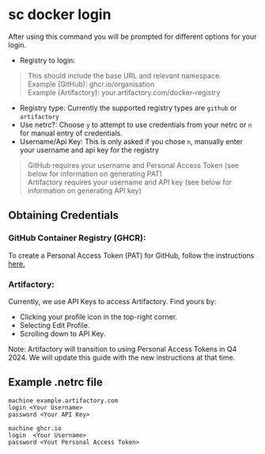 # sc docker login

After using this command you will be prompted for different options for your login.

- Registry to login:
 > This should include the base URL and relevant namespace. \
 > Example (GitHub): ghcr.io/organisation \
 > Example (Artifactory): your.artifactory.com/docker-registry
- Registry type: Currently the supported registry types are `github` or `artifactory`
- Use netrc?: Choose `y` to attempt to use credentials from your netrc or `n` for manual entry of credentials.
- Username/Api Key: This is only asked if you chose `n`, manually enter your username and api key for the registry
 > GitHub requires your username and Personal Access Token (see below for information on generating PAT) \
 > Artifactory requires your username and API key (see below for information on generating API key)


## Obtaining Credentials

### GitHub Container Registry (GHCR):

To create a Personal Access Token (PAT) for GitHub, follow the instructions [here.](https://docs.github.com/en/authentication/keeping-your-account-and-data-secure/managing-your-personal-access-tokens#creating-a-personal-access-token-classic)

### Artifactory:

Currently, we use API Keys to access Artifactory. Find yours by:
- Clicking your profile icon in the top-right corner.
- Selecting Edit Profile.
- Scrolling down to API Key.

Note: Artifactory will transition to using Personal Access Tokens in Q4 2024. We will update this guide with the new instructions at that time.

## Example .netrc file

```
machine example.artifactory.com 
login <Your Username>
password <Your API Key> 

machine ghcr.io 
login  <Your Username>
password <Yout Personal Access Token>
```